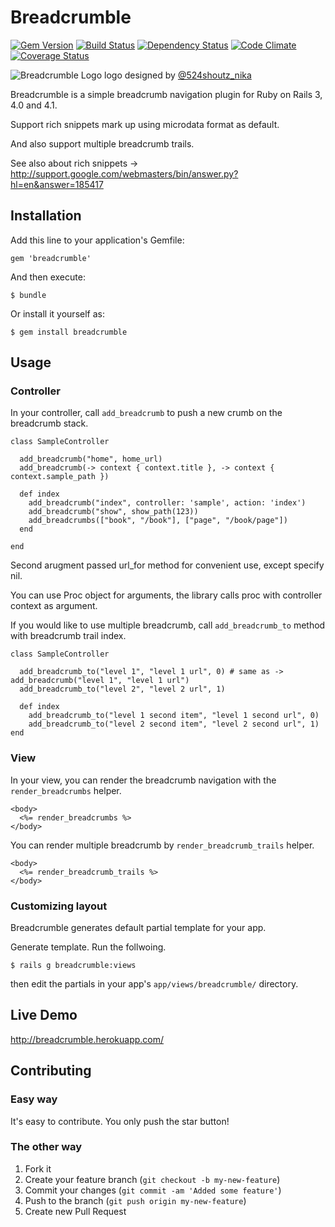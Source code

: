 # Breadcrumble

[![Gem Version](https://badge.fury.io/rb/breadcrumble.png)](http://badge.fury.io/rb/breadcrumble)
[![Build Status](https://secure.travis-ci.org/ma2gedev/breadcrumble.png?branch=master)](http://travis-ci.org/ma2gedev/breadcrumble)
[![Dependency Status](https://gemnasium.com/ma2gedev/breadcrumble.png)](https://gemnasium.com/ma2gedev/breadcrumble)
[![Code Climate](https://codeclimate.com/github/ma2gedev/breadcrumble.png)](https://codeclimate.com/github/ma2gedev/breadcrumble)
[![Coverage Status](https://coveralls.io/repos/ma2gedev/breadcrumble/badge.png)](https://coveralls.io/r/ma2gedev/breadcrumble)

![Breadcrumble Logo](http://ma2gedev.github.io/breadcrumble/images/logo_s.png)
logo designed by [@524shoutz_nika](https://twitter.com/524shoutz_nika)

Breadcrumble is a simple breadcrumb navigation plugin for Ruby on Rails 3, 4.0 and 4.1.

Support rich snippets mark up using microdata format as default.

And also support multiple breadcrumb trails.

See also about rich snippets -> <http://support.google.com/webmasters/bin/answer.py?hl=en&answer=185417>

## Installation

Add this line to your application's Gemfile:

    gem 'breadcrumble'

And then execute:

    $ bundle

Or install it yourself as:

    $ gem install breadcrumble

## Usage
### Controller
In your controller, call `add_breadcrumb` to push a new crumb on the breadcrumb stack.

    class SampleController
    
      add_breadcrumb("home", home_url)
      add_breadcrumb(-> context { context.title }, -> context { context.sample_path })
      
      def index
        add_breadcrumb("index", controller: 'sample', action: 'index')
        add_breadcrumb("show", show_path(123))
        add_breadcrumbs(["book", "/book"], ["page", "/book/page"])
      end
    
    end

Second arugment passed url_for method for convenient use, except specify nil.

You can use Proc object for arguments, the library calls proc with controller context as argument.

If you would like to use multiple breadcrumb, call `add_breadcrumb_to` method with breadcrumb trail index.

    class SampleController
    
      add_breadcrumb_to("level 1", "level 1 url", 0) # same as -> add_breadcrumb("level 1", "level 1 url")
      add_breadcrumb_to("level 2", "level 2 url", 1)
    
      def index
        add_breadcrumb_to("level 1 second item", "level 1 second url", 0)
        add_breadcrumb_to("level 2 second item", "level 2 second url", 1)
    end

### View
In your view, you can render the breadcrumb navigation with the `render_breadcrumbs` helper.

    <body>
      <%= render_breadcrumbs %>
    </body>

You can render multiple breadcrumb by `render_breadcrumb_trails` helper.

    <body>
      <%= render_breadcrumb_trails %>
    </body>

### Customizing layout
Breadcrumble generates default partial template for your app.

Generate template. Run the follwoing.

    $ rails g breadcrumble:views

then edit the partials in your app's `app/views/breadcrumble/` directory.

## Live Demo
<http://breadcrumble.herokuapp.com/>

## Contributing

### Easy way
It's easy to contribute. You only push the star button!

### The other way

1. Fork it
2. Create your feature branch (`git checkout -b my-new-feature`)
3. Commit your changes (`git commit -am 'Added some feature'`)
4. Push to the branch (`git push origin my-new-feature`)
5. Create new Pull Request
